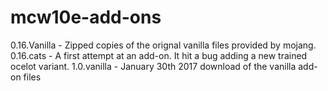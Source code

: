 # mcw10e-add-ons

0.16.Vanilla - Zipped copies of the orignal vanilla files provided by mojang. 
0.16.cats - A first attempt at an add-on. It hit a bug adding a new trained ocelot variant.
1.0.vanilla - January 30th 2017 download of the vanilla add-on files
